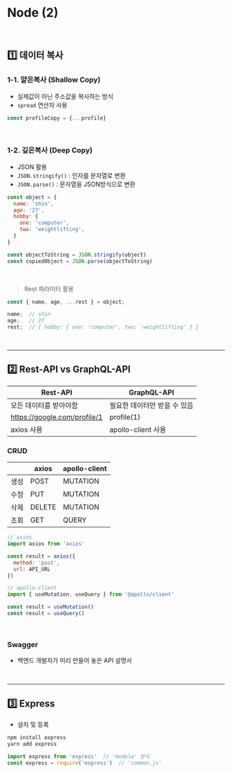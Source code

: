 # Node (2)

​    

## 1️⃣ 데이터 복사

### 1-1. 얕은복사 (Shallow Copy)

- 실제값이 아닌 주소값을 복사하는 방식
- `spread` 연산자 사용

```js
const profileCopy = {...profile}
```

​    

### 1-2. 깊은복사 (Deep Copy)

- JSON 활용
- `JSON.stringify()` : 인자를 문자열로 변환
- `JSON.parse()` : 문자열을 JSON방식으로 변환

```js
const object = {
  name: 'shin',
  age: '27',
  hobby: {
    one: 'computer',
    two: 'weightlifting',
  }
}

const objectToString = JSON.stringify(object)
const copiedObject = JSON.parse(objectToString)
```

​    

> Rest 파라미터 활용

```js
const { name, age, ...rest } = object;

name;  // shin
age;   // 27
rest;  // { hobby: { one: 'computer', two: 'weightlifting' } }
```

​    

---

## 2️⃣ Rest-API vs GraphQL-API

| Rest-API                     | GraphQL-API                  |
| ---------------------------- | ---------------------------- |
| 모든 데이터를 받아야함       | 필요한 데이터만 받을 수 있음 |
| https://google.com/profile/1 | profile(1)                   |
| axios 사용                   | apollo-client 사용           |



### CRUD

|      | axios  | apollo-client |
| ---- | ------ | ------------- |
| 생성 | POST   | MUTATION      |
| 수정 | PUT    | MUTATION      |
| 삭제 | DELETE | MUTATION      |
| 조회 | GET    | QUERY         |

```js
// axios
import axios from 'axios'

const result = axios({
  method: 'post',
  url: API_URL
})

// apollo-client
import { useMutation, useQuery } from '@apollo/client'

const result = useMutation()
const result = useQuery()
```

​    

### Swagger

-  백엔드 개발자가 미리 만들어 놓은 API 설명서

​    

---

## 3️⃣ Express

- 설치 및 등록

```bash
npm install express
yarn add express
```

```js
import express from 'express'  // 'module' 방식
const express = require('express')  // 'common.js'
```


